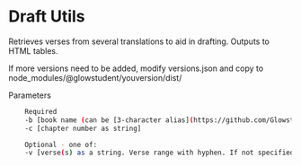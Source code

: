 # Draft Utils

Retrieves verses from several translations to aid in drafting.
Outputs to HTML tables.

If more versions need to be added, modify versions.json and copy to node_modules/@glowstudent/youversion/dist/

Parameters
```bash
    Required
    -b [book name (can be [3-character alias](https://github.com/Glowstudent777/YouVersion-API-NPM#books-and-aliases))]
    -c [chapter number as string]

    Optional - one of:
    -v [verse(s) as a string. Verse range with hyphen. If not specified, the entire chapter is processed]
```

